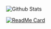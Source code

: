 <!-- [![Header](https://raw.githubusercontent.com/MartinHeinz/<OWNER>/<OWNER>/readme_header.png "Header")](https://some-url.dev/)

### Hi there 👋

<!--
**Professor-Paradox/Professor-Paradox** is a ✨ _special_ ✨ repository because its `README.md` (this file) appears on your GitHub profile.

Here are some ideas to get you started:

- 🔭 I’m currently working on ...
- 🌱 I’m currently learning ...
- 👯 I’m looking to collaborate on ...
- 🤔 I’m looking for help with ...
- 💬 Ask me about ...
- 📫 How to reach me: ...
- 😄 Pronouns: ...
- ⚡ Fun fact: ...

<!-- <img src="https://raw.githubusercontent.com/<OWNER>/<OWNER>/master/<GIF_NAME>.gif" width="30px"> -->
<!-- <img align="center" src="https://github-readme-stats.vercel.app/api/<CARD_TYPE>/?username=<USERNAME>&theme=<THEME_NAME>" /> -->

<!-- [![Github Stats](https://github-readme-stats.vercel.app/api?username=Professor-Paradox)](https://github.com/Professor-Paradox/github-readme-stats) -->

![Github Stats](https://github-readme-stats.vercel.app/api?username=Professor-Paradox&show_icons=true&theme=dark&show_owner=true)

[![ReadMe Card](https://github-readme-stats.vercel.app/api/pin/?username=anuraghazra&repo=github-readme-stats)](https://github.com/anuraghazra/github-readme-stats)
